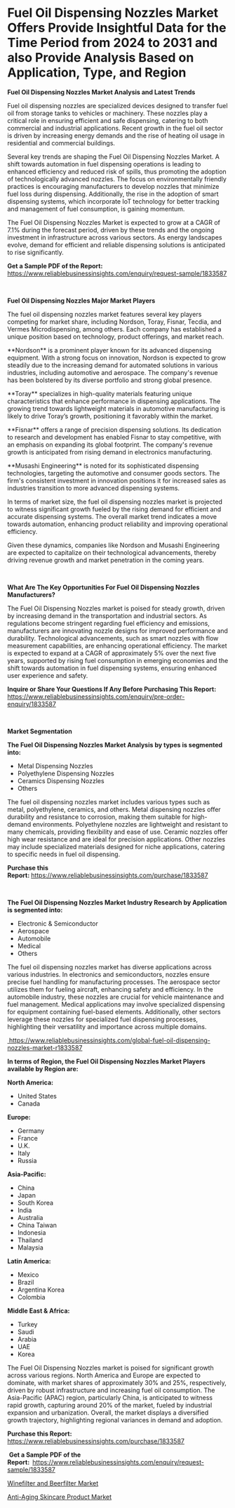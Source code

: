 <p><h1>Fuel Oil Dispensing Nozzles Market Offers Provide Insightful Data for the Time Period from 2024 to 2031 and also Provide Analysis Based on Application, Type, and Region</h1></p><p><strong>Fuel Oil Dispensing Nozzles Market Analysis and Latest Trends</strong></p>
<p><p>Fuel oil dispensing nozzles are specialized devices designed to transfer fuel oil from storage tanks to vehicles or machinery. These nozzles play a critical role in ensuring efficient and safe dispensing, catering to both commercial and industrial applications. Recent growth in the fuel oil sector is driven by increasing energy demands and the rise of heating oil usage in residential and commercial buildings. </p><p>Several key trends are shaping the Fuel Oil Dispensing Nozzles Market. A shift towards automation in fuel dispensing operations is leading to enhanced efficiency and reduced risk of spills, thus promoting the adoption of technologically advanced nozzles. The focus on environmentally friendly practices is encouraging manufacturers to develop nozzles that minimize fuel loss during dispensing. Additionally, the rise in the adoption of smart dispensing systems, which incorporate IoT technology for better tracking and management of fuel consumption, is gaining momentum. </p><p>The Fuel Oil Dispensing Nozzles Market is expected to grow at a CAGR of 7.1% during the forecast period, driven by these trends and the ongoing investment in infrastructure across various sectors. As energy landscapes evolve, demand for efficient and reliable dispensing solutions is anticipated to rise significantly.</p></p>
<p><strong>Get a Sample PDF of the Report:&nbsp;</strong> <a href="https://www.reliablebusinessinsights.com/enquiry/request-sample/1833587?utm_campaign=62&utm_medium=2&utm_source=Github&utm_content=ia&utm_term=01012025&utm_id=fuel-oil-dispensing-nozzles">https://www.reliablebusinessinsights.com/enquiry/request-sample/1833587</a></p>
<p>&nbsp;</p>
<p><strong>Fuel Oil Dispensing Nozzles Major Market Players</strong></p>
<p><p>The fuel oil dispensing nozzles market features several key players competing for market share, including Nordson, Toray, Fisnar, Tecdia, and Vermes Microdispensing, among others. Each company has established a unique position based on technology, product offerings, and market reach.</p><p>**Nordson** is a prominent player known for its advanced dispensing equipment. With a strong focus on innovation, Nordson is expected to grow steadily due to the increasing demand for automated solutions in various industries, including automotive and aerospace. The company's revenue has been bolstered by its diverse portfolio and strong global presence.</p><p>**Toray** specializes in high-quality materials featuring unique characteristics that enhance performance in dispensing applications. The growing trend towards lightweight materials in automotive manufacturing is likely to drive Toray’s growth, positioning it favorably within the market.</p><p>**Fisnar** offers a range of precision dispensing solutions. Its dedication to research and development has enabled Fisnar to stay competitive, with an emphasis on expanding its global footprint. The company's revenue growth is anticipated from rising demand in electronics manufacturing.</p><p>**Musashi Engineering** is noted for its sophisticated dispensing technologies, targeting the automotive and consumer goods sectors. The firm's consistent investment in innovation positions it for increased sales as industries transition to more advanced dispensing systems.</p><p>In terms of market size, the fuel oil dispensing nozzles market is projected to witness significant growth fueled by the rising demand for efficient and accurate dispensing systems. The overall market trend indicates a move towards automation, enhancing product reliability and improving operational efficiency.</p><p>Given these dynamics, companies like Nordson and Musashi Engineering are expected to capitalize on their technological advancements, thereby driving revenue growth and market penetration in the coming years.</p></p>
<p>&nbsp;</p>
<p><strong>What Are The Key Opportunities For Fuel Oil Dispensing Nozzles Manufacturers?</strong></p>
<p><p>The Fuel Oil Dispensing Nozzles market is poised for steady growth, driven by increasing demand in the transportation and industrial sectors. As regulations become stringent regarding fuel efficiency and emissions, manufacturers are innovating nozzle designs for improved performance and durability. Technological advancements, such as smart nozzles with flow measurement capabilities, are enhancing operational efficiency. The market is expected to expand at a CAGR of approximately 5% over the next five years, supported by rising fuel consumption in emerging economies and the shift towards automation in fuel dispensing systems, ensuring enhanced user experience and safety.</p></p>
<p><strong>Inquire or Share Your Questions If Any Before Purchasing This Report:</strong> <a href="https://www.reliablebusinessinsights.com/enquiry/pre-order-enquiry/1833587?utm_campaign=62&utm_medium=2&utm_source=Github&utm_content=ia&utm_term=01012025&utm_id=fuel-oil-dispensing-nozzles">https://www.reliablebusinessinsights.com/enquiry/pre-order-enquiry/1833587</a></p>
<p>&nbsp;</p>
<p><strong>Market Segmentation</strong></p>
<p><strong>The Fuel Oil Dispensing Nozzles Market Analysis by types is segmented into:</strong></p>
<p><ul><li>Metal Dispensing Nozzles</li><li>Polyethylene Dispensing Nozzles</li><li>Ceramics Dispensing Nozzles</li><li>Others</li></ul></p>
<p><p>The fuel oil dispensing nozzles market includes various types such as metal, polyethylene, ceramics, and others. Metal dispensing nozzles offer durability and resistance to corrosion, making them suitable for high-demand environments. Polyethylene nozzles are lightweight and resistant to many chemicals, providing flexibility and ease of use. Ceramic nozzles offer high wear resistance and are ideal for precision applications. Other nozzles may include specialized materials designed for niche applications, catering to specific needs in fuel oil dispensing.</p></p>
<p><strong>Purchase this Report:&nbsp;</strong><a href="https://www.reliablebusinessinsights.com/purchase/1833587?utm_campaign=62&utm_medium=2&utm_source=Github&utm_content=ia&utm_term=01012025&utm_id=fuel-oil-dispensing-nozzles">https://www.reliablebusinessinsights.com/purchase/1833587</a></p>
<p>&nbsp;</p>
<p><strong>The Fuel Oil Dispensing Nozzles Market Industry Research by Application is segmented into:</strong></p>
<p><ul><li>Electronic & Semiconductor</li><li>Aerospace</li><li>Automobile</li><li>Medical</li><li>Others</li></ul></p>
<p><p>The fuel oil dispensing nozzles market has diverse applications across various industries. In electronics and semiconductors, nozzles ensure precise fuel handling for manufacturing processes. The aerospace sector utilizes them for fueling aircraft, enhancing safety and efficiency. In the automobile industry, these nozzles are crucial for vehicle maintenance and fuel management. Medical applications may involve specialized dispensing for equipment containing fuel-based elements. Additionally, other sectors leverage these nozzles for specialized fuel dispensing processes, highlighting their versatility and importance across multiple domains.</p></p>
<p><a href="https://www.reliablebusinessinsights.com/global-fuel-oil-dispensing-nozzles-market-r1833587?utm_campaign=62&utm_medium=2&utm_source=Github&utm_content=ia&utm_term=01012025&utm_id=fuel-oil-dispensing-nozzles">&nbsp;https://www.reliablebusinessinsights.com/global-fuel-oil-dispensing-nozzles-market-r1833587</a></p>
<p><strong>In terms of Region, the Fuel Oil Dispensing Nozzles Market Players available by Region are:</strong></p>
<p>
    <p> <strong> North America: </strong>
        <ul>
            <li>United States</li>
            <li>Canada</li>
        </ul>
        </p> 
    <p> <strong> Europe: </strong>
        <ul>
            <li>Germany</li>
            <li>France</li>
            <li>U.K.</li>
            <li>Italy</li>
            <li>Russia</li>
        </ul>
        </p> 
    <p> <strong> Asia-Pacific: </strong>
        <ul>
            <li>China</li>
            <li>Japan</li>
            <li>South Korea</li>
            <li>India</li>
            <li>Australia</li>
            <li>China Taiwan</li>
            <li>Indonesia</li>
            <li>Thailand</li>
            <li>Malaysia</li>
        </ul>
        </p> 
    <p> <strong> Latin America: </strong>
        <ul>
            <li>Mexico</li>
            <li>Brazil</li>
            <li>Argentina Korea</li>
            <li>Colombia</li>
        </ul>
        </p> 
    <p> <strong> Middle East & Africa: </strong>
        <ul>
            <li>Turkey</li>
            <li>Saudi</li>
            <li>Arabia</li>
            <li>UAE</li>
            <li>Korea</li>
        </ul>
    </p>
    </p>
<p><p>The Fuel Oil Dispensing Nozzles market is poised for significant growth across various regions. North America and Europe are expected to dominate, with market shares of approximately 30% and 25%, respectively, driven by robust infrastructure and increasing fuel oil consumption. The Asia-Pacific (APAC) region, particularly China, is anticipated to witness rapid growth, capturing around 20% of the market, fueled by industrial expansion and urbanization. Overall, the market displays a diversified growth trajectory, highlighting regional variances in demand and adoption.</p></p>
<p><strong>Purchase this Report: </strong><a href="https://www.reliablebusinessinsights.com/purchase/1833587?utm_campaign=62&utm_medium=2&utm_source=Github&utm_content=ia&utm_term=01012025&utm_id=fuel-oil-dispensing-nozzles">https://www.reliablebusinessinsights.com/purchase/1833587</a></p>
<p>&nbsp;<strong>Get a Sample PDF of the Report:&nbsp;&nbsp;</strong><a href="https://www.reliablebusinessinsights.com/enquiry/request-sample/1833587?utm_campaign=62&utm_medium=2&utm_source=Github&utm_content=ia&utm_term=01012025&utm_id=fuel-oil-dispensing-nozzles">https://www.reliablebusinessinsights.com/enquiry/request-sample/1833587</a></p>
<p><strong></strong></p>
<p><p><a href="https://github.com/organophelia8282/Market-Research-Report-List-1/blob/main/winefilter-and-beerfilter-market.md?utm_campaign=62&utm_medium=2&utm_source=Github&utm_content=ia&utm_term=01012025&utm_id=fuel-oil-dispensing-nozzles">Winefilter and Beerfilter Market</a></p><p><a href="https://github.com/jamastodola515/Market-Research-Report-List-1/blob/main/anti-aging-skincare-product-market.md?utm_campaign=62&utm_medium=2&utm_source=Github&utm_content=ia&utm_term=01012025&utm_id=fuel-oil-dispensing-nozzles">Anti-Aging Skincare Product Market</a></p></p>